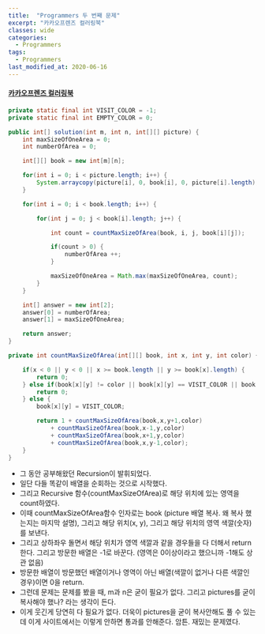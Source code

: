 ```yaml
---
title:  "Programmers 두 번째 문제"
excerpt: "카카오프렌즈 컬러링북"
classes: wide
categories:
  - Programmers
tags:
  - Programmers
last_modified_at: 2020-06-16
---
```


#### [카카오프렌즈 컬러링북](https://programmers.co.kr/learn/courses/30/lessons/1829)

```java
private static final int VISIT_COLOR = -1;
private static final int EMPTY_COLOR = 0;

public int[] solution(int m, int n, int[][] picture) {
    int maxSizeOfOneArea = 0;
    int numberOfArea = 0;

    int[][] book = new int[m][n];

    for(int i = 0; i < picture.length; i++) {
        System.arraycopy(picture[i], 0, book[i], 0, picture[i].length);
    }

    for(int i = 0; i < book.length; i++) {

        for(int j = 0; j < book[i].length; j++) {

            int count = countMaxSizeOfArea(book, i, j, book[i][j]);

            if(count > 0) {
                numberOfArea ++;
            }

            maxSizeOfOneArea = Math.max(maxSizeOfOneArea, count);
        }
    }

    int[] answer = new int[2];
    answer[0] = numberOfArea;
    answer[1] = maxSizeOfOneArea;

    return answer;
}

private int countMaxSizeOfArea(int[][] book, int x, int y, int color) {

    if(x < 0 || y < 0 || x >= book.length || y >= book[x].length) {
        return 0;
    } else if(book[x][y] != color || book[x][y] == VISIT_COLOR || book[x][y] == EMPTY_COLOR) {
        return 0;
    } else {
        book[x][y] = VISIT_COLOR;

        return 1 + countMaxSizeOfArea(book,x,y+1,color) 
            + countMaxSizeOfArea(book,x-1,y,color) 
            + countMaxSizeOfArea(book,x+1,y,color) 
            + countMaxSizeOfArea(book,x,y-1,color); 
    }
}
```

* 그 동안 공부해왔던 Recursion이 발휘되었다.
* 일단 다들 똑같이 배열을 순회하는 것으로 시작했다.
* 그리고 Recursive 함수(countMaxSizeOfArea)로 해당 위치에 있는 영역을 count하였다.
* 이때 countMaxSizeOfArea함수 인자로는 book (picture 배열 복사. 왜 복사 했는지는 마지막 설명), 그리고 해당 위치(x, y), 그리고 해당 위치의 영역 색깔(숫자)를 보낸다.
* 그리고 상하좌우 돌면서 해당 위치가 영역 색깔과 같을 경우들을 다 더해서 return한다. 그리고 방문한 배열은 -1로 바꾼다. (영역은 0이상이라고 했으니까 -1해도 상관 없음)
* 방문한 배열이 방문했던 배열이거나 영역이 아닌 배열(색깔이 없거나 다른 색깔인 경우)이면 0을 return.
* 그런데 문제는 문제를 봤을 때, m과 n은 굳이 필요가 없다. 그리고 pictures를 굳이 복사해야 했나? 라는 생각이 든다. 
* 이게 웃긴게 당연히 다 필요가 없다. 더욱이 pictures을 굳이 복사안해도 풀 수 있는데 이게 사이트에서는 이렇게 안하면 통과를 안해준다. 암튼. 재밌는 문제였다.
